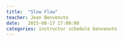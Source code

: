 ```yaml
---
title:  "Slow Flow"
teacher: Jean Benvenuto
date:   2015-08-17 17:00:00 
categories: instructor schedule benvenuto
---
```

